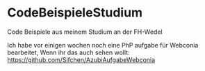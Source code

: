 # CodeBeispieleStudium
Code Beispiele aus meinem Studium an der FH-Wedel

Ich habe vor einigen wochen noch eine PhP aufgabe für Webconia bearbeitet, Wenn ihr das auch sehen wollt:
https://github.com/Sifchen/AzubiAufgabeWebconia

